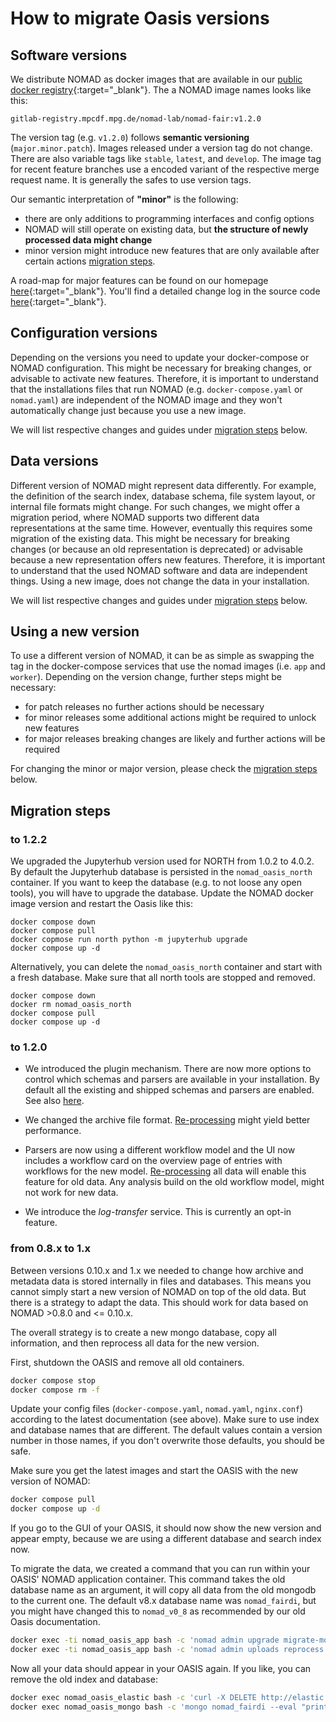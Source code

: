 # How to migrate Oasis versions

## Software versions

We distribute NOMAD as docker images that are available in our
[public docker registry](https://gitlab.mpcdf.mpg.de/nomad-lab/nomad-FAIR/container_registry/36){:target="_blank"}.
The a NOMAD image names looks like this:

```
gitlab-registry.mpcdf.mpg.de/nomad-lab/nomad-fair:v1.2.0
```

The version tag (e.g. `v1.2.0`) follows **semantic versioning** (`major.minor.patch`). Images
released under a version tag do not change. There are also variable tags like
`stable`, `latest`, and `develop`. The image tag for recent feature branches use a
encoded variant of the respective merge request name. It is generally the safes to use
version tags.

Our semantic interpretation of **"minor"** is the following:

- there are only additions to programming interfaces and config options
- NOMAD will still operate on existing data, but **the structure of newly processed data might change**
- minor version might introduce new features that are only available after certain
actions [migration steps](#migration-steps).

A road-map for major features can be found on our homepage [here](https://nomad-lab.eu/nomad-lab/features.html){:target="_blank"}. You'll find a detailed change log in the source code [here](https://gitlab.mpcdf.mpg.de/nomad-lab/nomad-FAIR/-/blob/develop/CHANGELOG.md){:target="_blank"}.


## Configuration versions

Depending on the versions you need to update your docker-compose or
NOMAD configuration. This might be necessary for breaking changes, or advisable to
activate new features. Therefore, it is important to understand that the
installations files that run NOMAD (e.g. `docker-compose.yaml` or `nomad.yaml`) are independent
of the NOMAD image and they won't automatically change just because you use a new image.

We will list respective changes and guides under [migration steps](#migration-steps) below.

## Data versions

Different version of NOMAD might represent data differently. For example, the
definition of the search index, database schema, file system layout, or internal file
formats might change.
For such changes, we might offer a migration period, where NOMAD supports two different
data representations at the same time.
However, eventually this requires some migration of the existing data. This might be necessary
for breaking changes (or because an old representation is deprecated) or advisable
because a new representation offers new features.
Therefore, it is important to understand that the used
NOMAD software and data are independent things. Using a new image, does not change the
data in your installation.

We will list respective changes and guides under [migration steps](#migration-steps) below.

## Using a new version

To use a different version of NOMAD, it can be as simple as swapping the tag in the
docker-compose services that use the nomad images (i.e. `app` and `worker`). Depending
on the version change, further steps might be necessary:

- for patch releases no further actions should be necessary
- for minor releases some additional actions might be required to unlock new features
- for major releases breaking changes are likely and further actions will be required

For changing the minor or major version, please check the [migration steps](#migration-steps) below.

## Migration steps

### to 1.2.2

We upgraded the Jupyterhub version used for NORTH from 1.0.2 to 4.0.2. By default the
Jupyterhub database is persisted in the `nomad_oasis_north` container. If you want to
keep the database (e.g. to not loose any open tools), you will have to upgrade the database.
Update the NOMAD docker image version and restart the Oasis like this:

```
docker compose down
docker compose pull
docker copmose run north python -m jupyterhub upgrade
docker compose up -d
```

Alternatively, you can delete the `nomad_oasis_north` container and start with a fresh
database. Make sure that all north tools are stopped and removed.

```
docker compose down
docker rm nomad_oasis_north
docker compose pull
docker compose up -d
```

### to 1.2.0

- We introduced the plugin mechanism. There are now more options to control which schemas
and parsers are available in your installation. By default all the existing and shipped
schemas and parsers are enabled. See also [here](customize.md).

- We changed the archive file format. [Re-processing](admin.md#re-process) might yield better performance.

- Parsers are now using a different workflow model and the UI now includes a
workflow card on the overview page of entries with workflows for the new model.
[Re-processing](admin.md#re-process) all data will enable this feature for old data. Any analysis build on
the old workflow model, might not work for new data.

- We introduce the *log-transfer* service. This is currently an opt-in feature.

### from 0.8.x to 1.x

Between versions 0.10.x and 1.x we needed to change how archive and metadata data is stored
internally in files and databases. This means you cannot simply start a new version of
NOMAD on top of the old data. But there is a strategy to adapt the data. This should
work for data based on NOMAD >0.8.0 and <= 0.10.x.

The overall strategy is to create a new mongo database, copy all information, and then
reprocess all data for the new version.

First, shutdown the OASIS and remove all old containers.
```sh
docker compose stop
docker compose rm -f
```

Update your config files (`docker-compose.yaml`, `nomad.yaml`, `nginx.conf`) according
to the latest documentation (see above). Make sure to use index and database names that
are different. The default values contain a version number in those names, if you don't
overwrite those defaults, you should be safe.

Make sure you get the latest images and start the OASIS with the new version of NOMAD:
```sh
docker compose pull
docker compose up -d
```

If you go to the GUI of your OASIS, it should now show the new version and appear empty,
because we are using a different database and search index now.

To migrate the data, we created a command that you can run within your OASIS' NOMAD
application container. This command takes the old database name as an argument, it will copy
all data from the old mongodb to the current one. The default v8.x database name
was `nomad_fairdi`, but you might have changed this to `nomad_v0_8` as recommended by
our old Oasis documentation.

```sh
docker exec -ti nomad_oasis_app bash -c 'nomad admin upgrade migrate-mongo --src-db-name nomad_v0_8'
docker exec -ti nomad_oasis_app bash -c 'nomad admin uploads reprocess'
```

Now all your data should appear in your OASIS again. If you like, you can remove the
old index and database:

```sh
docker exec nomad_oasis_elastic bash -c 'curl -X DELETE http://elastic:9200/nomad_fairdi'
docker exec nomad_oasis_mongo bash -c 'mongo nomad_fairdi --eval "printjson(db.dropDatabase())"'
```
